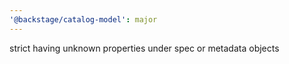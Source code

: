 ```yaml
---
'@backstage/catalog-model': major
---
```


strict having unknown properties under spec or metadata objects
